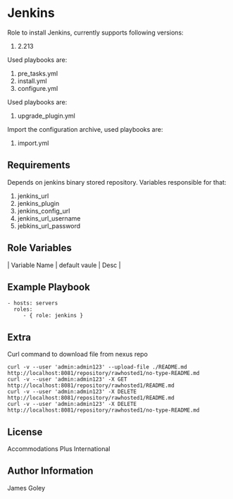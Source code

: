 Jenkins
=========

Role to install Jenkins, currently supports following versions:

1. 2.213

Used playbooks are:
1. pre_tasks.yml
2. install.yml
3. configure.yml

Used playbooks are:
1. upgrade_plugin.yml

Import the configuration archive, used playbooks are:
1. import.yml


Requirements
------------

Depends on jenkins binary stored repository.
Variables responsible for that:

1. jenkins_url 
2. jenkins_plugin
3. jenkins_config_url
4. jenkins_url_username
5. jebkins_url_password

Role Variables
--------------

| Variable Name                | default vaule                                        | Desc                                                                          |

Example Playbook
----------------

    - hosts: servers
      roles:
         - { role: jenkins }

Extra
-----

Curl command to download file from nexus repo

```
curl -v --user 'admin:admin123' --upload-file ./README.md http://localhost:8081/repository/rawhosted1/no-type-README.md
curl -v --user 'admin:admin123' -X GET http://localhost:8081/repository/rawhosted1/README.md
curl -v --user 'admin:admin123' -X DELETE http://localhost:8081/repository/rawhosted1/README.md
curl -v --user 'admin:admin123' -X DELETE http://localhost:8081/repository/rawhosted1/no-type-README.md
```

License
-------

Accommodations Plus International

Author Information
------------------

James Goley
